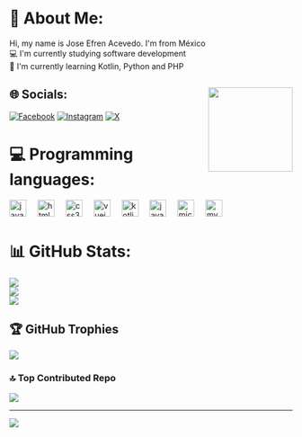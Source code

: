 # 💫 About Me:
Hi, my name is Jose Efren Acevedo. I'm from México<br>💻 I'm currently studying software development<br>🌱 I'm currently learning Kotlin, Python and PHP
##
<img align="right" height="150" src="https://media.giphy.com/media/HscDLzkO8EOTmgkhQP/giphy.gif?cid=ecf05e472pw9x7ah5z2x5rgw0xh84xttchbrfbh4dz20f7wy&ep=v1_gifs_search&rid=giphy.gif&ct=g"  />

## 🌐 Socials:
[![Facebook](https://img.shields.io/badge/Facebook-%231877F2.svg?logo=Facebook&logoColor=white)](https://facebook.com/joseefren22) [![Instagram](https://img.shields.io/badge/Instagram-%23E4405F.svg?logo=Instagram&logoColor=white)](https://instagram.com/joseefrenacevedo) [![X](https://img.shields.io/badge/X-black.svg?logo=X&logoColor=white)](https://x.com/EfrenAcevedo) 

# 💻 Programming languages:
<div align="left">
  <img src="https://cdn.jsdelivr.net/gh/devicons/devicon/icons/javascript/javascript-original.svg" height="30" alt="javascript logo"  />
  <img width="12" />
  <img src="https://cdn.jsdelivr.net/gh/devicons/devicon/icons/html5/html5-original.svg" height="30" alt="html5 logo"  />
  <img width="12" />
  <img src="https://cdn.jsdelivr.net/gh/devicons/devicon/icons/css3/css3-original.svg" height="30" alt="css3 logo"  />
  <img width="12" />
  <img src="https://cdn.jsdelivr.net/gh/devicons/devicon/icons/vuejs/vuejs-original.svg" height="30" alt="vuejs logo"  />
  <img width="12" />
  <img src="https://cdn.jsdelivr.net/gh/devicons/devicon/icons/kotlin/kotlin-original.svg" height="30" alt="kotlin logo"  />
  <img width="12" />
  <img src="https://cdn.jsdelivr.net/gh/devicons/devicon/icons/java/java-original.svg" height="30" alt="java logo"  />
  <img width="12" />
  <img src="https://cdn.jsdelivr.net/gh/devicons/devicon/icons/microsoftsqlserver/microsoftsqlserver-plain.svg" height="30" alt="microsoftsqlserver logo"  />
  <img width="12" />
  <img src="https://cdn.jsdelivr.net/gh/devicons/devicon/icons/mysql/mysql-original.svg" height="30" alt="mysql logo"  />
</div>

# 📊 GitHub Stats:
![](https://github-readme-stats.vercel.app/api?username=efrenacevedo&theme=react&hide_border=false&include_all_commits=false&count_private=false)<br/>
![](https://github-readme-streak-stats.herokuapp.com/?user=efrenacevedo&theme=react&hide_border=false)<br/>
![](https://github-readme-stats.vercel.app/api/top-langs/?username=efrenacevedo&theme=react&hide_border=false&include_all_commits=false&count_private=false&layout=compact)

## 🏆 GitHub Trophies
![](https://github-profile-trophy.vercel.app/?username=efrenacevedo&theme=shadow_blue&no-frame=false&no-bg=true&margin-w=4)

### 🔝 Top Contributed Repo
![](https://github-contributor-stats.vercel.app/api?username=efrenacevedo&limit=5&theme=dark&combine_all_yearly_contributions=true)

---
[![](https://visitcount.itsvg.in/api?id=efrenacevedo&icon=2&color=1)](https://visitcount.itsvg.in)

<!-- Proudly created with GPRM ( https://gprm.itsvg.in ) -->
